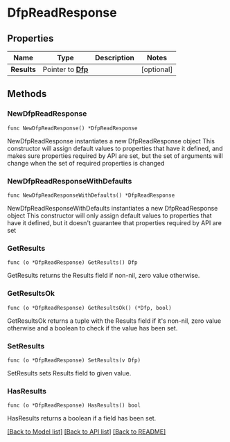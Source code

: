 # DfpReadResponse

## Properties

Name | Type | Description | Notes
------------ | ------------- | ------------- | -------------
**Results** | Pointer to [**Dfp**](Dfp.md) |  | [optional] 

## Methods

### NewDfpReadResponse

`func NewDfpReadResponse() *DfpReadResponse`

NewDfpReadResponse instantiates a new DfpReadResponse object
This constructor will assign default values to properties that have it defined,
and makes sure properties required by API are set, but the set of arguments
will change when the set of required properties is changed

### NewDfpReadResponseWithDefaults

`func NewDfpReadResponseWithDefaults() *DfpReadResponse`

NewDfpReadResponseWithDefaults instantiates a new DfpReadResponse object
This constructor will only assign default values to properties that have it defined,
but it doesn't guarantee that properties required by API are set

### GetResults

`func (o *DfpReadResponse) GetResults() Dfp`

GetResults returns the Results field if non-nil, zero value otherwise.

### GetResultsOk

`func (o *DfpReadResponse) GetResultsOk() (*Dfp, bool)`

GetResultsOk returns a tuple with the Results field if it's non-nil, zero value otherwise
and a boolean to check if the value has been set.

### SetResults

`func (o *DfpReadResponse) SetResults(v Dfp)`

SetResults sets Results field to given value.

### HasResults

`func (o *DfpReadResponse) HasResults() bool`

HasResults returns a boolean if a field has been set.


[[Back to Model list]](../README.md#documentation-for-models) [[Back to API list]](../README.md#documentation-for-api-endpoints) [[Back to README]](../README.md)


